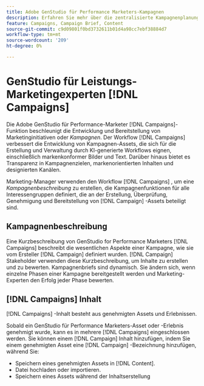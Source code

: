 ```yaml
---
title: Adobe GenStudio für Performance Marketers-Kampagnen
description: Erfahren Sie mehr über die zentralisierte Kampagnenplanung und die Erstellung von Kampagnenkursen.
feature: Campaigns, Campaign Brief, Content
source-git-commit: c9d09801f0bd3732611b01d4a98cc7ebf38884d7
workflow-type: tm+mt
source-wordcount: '209'
ht-degree: 0%

---
```



# GenStudio für Leistungs-Marketingexperten [!DNL Campaigns]

Die Adobe GenStudio für Performance-Marketer [!DNL Campaigns]-Funktion beschleunigt die Entwicklung und Bereitstellung von Marketinginitiativen oder _Kampagnen_. Der Workflow [!DNL Campaigns] verbessert die Entwicklung von Kampagnen-Assets, die sich für die Erstellung und Verwaltung durch KI-generierte Workflows eignen, einschließlich markenkonformer Bilder und Text. Darüber hinaus bietet es Transparenz in Kampagnenzielen, markenorientierten Inhalten und designierten Kanälen.

Marketing-Manager verwenden den Workflow [!DNL Campaigns] , um eine _Kampagnenbeschreibung_ zu erstellen, die Kampagnenfunktionen für alle Interessengruppen definiert, die an der Erstellung, Überprüfung, Genehmigung und Bereitstellung von [!DNL Campaign] -Assets beteiligt sind.

## Kampagnenbeschreibung

Eine Kurzbeschreibung von GenStudio for Performance Marketers [!DNL Campaigns] beschreibt die wesentlichen Aspekte einer Kampagne, wie sie vom Ersteller [!DNL Campaign] definiert wurden. [!DNL Campaign] Stakeholder verwenden diese Kurzbeschreibung, um Inhalte zu erstellen und zu bewerten. Kampagnenbriefs sind dynamisch. Sie ändern sich, wenn einzelne Phasen einer Kampagne bereitgestellt werden und Marketing-Experten den Erfolg jeder Phase bewerten.

## [!DNL Campaigns] Inhalt

[!DNL Campaigns] -Inhalt besteht aus genehmigten Assets und Erlebnissen.

Sobald ein GenStudio für Performance Marketers-Asset oder -Erlebnis genehmigt wurde, kann es in mehrere [!DNL Campaigns] eingeschlossen werden. Sie können einem [!DNL Campaign] Inhalt hinzufügen, indem Sie einem genehmigten Asset eine [!DNL Campaign] -Bezeichnung hinzufügen, während Sie:

* Speichern eines genehmigten Assets in [!DNL Content].
* Datei hochladen oder importieren.
* Speichern eines Assets während der Inhaltserstellung
